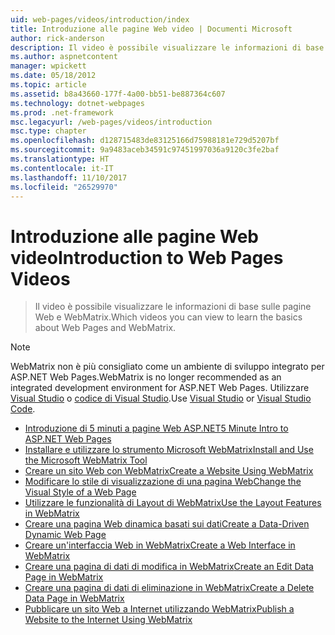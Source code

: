 ```yaml
---
uid: web-pages/videos/introduction/index
title: Introduzione alle pagine Web video | Documenti Microsoft
author: rick-anderson
description: Il video è possibile visualizzare le informazioni di base sulle pagine Web e WebMatrix.
ms.author: aspnetcontent
manager: wpickett
ms.date: 05/18/2012
ms.topic: article
ms.assetid: b8a43660-177f-4a00-bb51-be887364c607
ms.technology: dotnet-webpages
ms.prod: .net-framework
msc.legacyurl: /web-pages/videos/introduction
msc.type: chapter
ms.openlocfilehash: d128715483de83125166d75988181e729d5207bf
ms.sourcegitcommit: 9a9483aceb34591c97451997036a9120c3fe2baf
ms.translationtype: HT
ms.contentlocale: it-IT
ms.lasthandoff: 11/10/2017
ms.locfileid: "26529970"
---
```

<a name="introduction-to-web-pages-videos"></a><span data-ttu-id="6fefc-103">Introduzione alle pagine Web video</span><span class="sxs-lookup"><span data-stu-id="6fefc-103">Introduction to Web Pages Videos</span></span>
====================
> <span data-ttu-id="6fefc-104">Il video è possibile visualizzare le informazioni di base sulle pagine Web e WebMatrix.</span><span class="sxs-lookup"><span data-stu-id="6fefc-104">Which videos you can view to learn the basics about Web Pages and WebMatrix.</span></span>

> [!NOTE] 
> <span data-ttu-id="6fefc-105">WebMatrix non è più consigliato come un ambiente di sviluppo integrato per ASP.NET Web Pages.</span><span class="sxs-lookup"><span data-stu-id="6fefc-105">WebMatrix is no longer recommended as an integrated development environment for ASP.NET Web Pages.</span></span> <span data-ttu-id="6fefc-106">Utilizzare [Visual Studio](xref:aspnet/web-pages/overview/getting-started/program-asp-net-web-pages-in-visual-studio) o [codice di Visual Studio](https://code.visualstudio.com/).</span><span class="sxs-lookup"><span data-stu-id="6fefc-106">Use [Visual Studio](xref:aspnet/web-pages/overview/getting-started/program-asp-net-web-pages-in-visual-studio) or [Visual Studio Code](https://code.visualstudio.com/).</span></span>


- [<span data-ttu-id="6fefc-107">Introduzione di 5 minuti a pagine Web ASP.NET</span><span class="sxs-lookup"><span data-stu-id="6fefc-107">5 Minute Intro to ASP.NET Web Pages</span></span>](5-minute-introduction-to-aspnet-web-pages.md)
- [<span data-ttu-id="6fefc-108">Installare e utilizzare lo strumento Microsoft WebMatrix</span><span class="sxs-lookup"><span data-stu-id="6fefc-108">Install and Use the Microsoft WebMatrix Tool</span></span>](install-and-use-the-microsoft-webmatrix-tool.md)
- [<span data-ttu-id="6fefc-109">Creare un sito Web con WebMatrix</span><span class="sxs-lookup"><span data-stu-id="6fefc-109">Create a Website Using WebMatrix</span></span>](create-a-website-using-webmatrix.md)
- [<span data-ttu-id="6fefc-110">Modificare lo stile di visualizzazione di una pagina Web</span><span class="sxs-lookup"><span data-stu-id="6fefc-110">Change the Visual Style of a Web Page</span></span>](change-the-visual-style-of-a-web-page.md)
- [<span data-ttu-id="6fefc-111">Utilizzare le funzionalità di Layout di WebMatrix</span><span class="sxs-lookup"><span data-stu-id="6fefc-111">Use the Layout Features in WebMatrix</span></span>](use-the-layout-features-in-webmatrix.md)
- [<span data-ttu-id="6fefc-112">Creare una pagina Web dinamica basati sui dati</span><span class="sxs-lookup"><span data-stu-id="6fefc-112">Create a Data-Driven Dynamic Web Page</span></span>](create-a-data-driven-dynamic-web-page.md)
- [<span data-ttu-id="6fefc-113">Creare un'interfaccia Web in WebMatrix</span><span class="sxs-lookup"><span data-stu-id="6fefc-113">Create a Web Interface in WebMatrix</span></span>](create-a-web-interface-in-webmatrix.md)
- [<span data-ttu-id="6fefc-114">Creare una pagina di dati di modifica in WebMatrix</span><span class="sxs-lookup"><span data-stu-id="6fefc-114">Create an Edit Data Page in WebMatrix</span></span>](create-an-edit-data-page-in-webmatrix.md)
- [<span data-ttu-id="6fefc-115">Creare una pagina di dati di eliminazione in WebMatrix</span><span class="sxs-lookup"><span data-stu-id="6fefc-115">Create a Delete Data Page in WebMatrix</span></span>](create-a-delete-data-page-in-webmatrix.md)
- [<span data-ttu-id="6fefc-116">Pubblicare un sito Web a Internet utilizzando WebMatrix</span><span class="sxs-lookup"><span data-stu-id="6fefc-116">Publish a Website to the Internet Using WebMatrix</span></span>](publish-a-website-to-the-internet-using-webmatrix.md)
